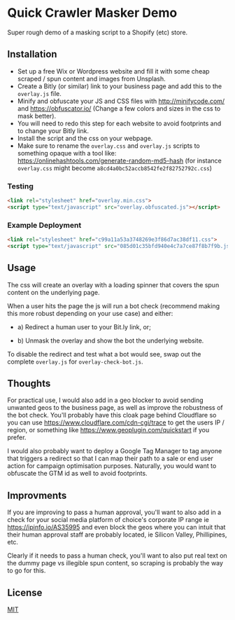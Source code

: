 # Quick Crawler Masker Demo

Super rough demo of a masking script to a Shopify (etc) store.

## Installation

* Set up a free Wix or Wordpress website and fill it with some cheap scraped / spun content and images from Unsplash.
* Create a Bitly (or similar) link to your business page and add this to the `overlay.js` file.
* Minify and obfuscate your JS and CSS files with http://minifycode.com/ and https://obfuscator.io/ (Change a few colors and sizes in the css to mask better).
* You will need to redo this step for each website to avoid footprints and to change your Bitly link.
* Install the script and the css on your webpage.
* Make sure to rename the `overlay.css` and `overlay.js` scripts to something opaque with a tool like: https://onlinehashtools.com/generate-random-md5-hash (for instance `overlay.css` might become `a8cd4a0bc52accb8542fe2f82752792c.css`)
### Testing
```html
<link rel="stylesheet" href="overlay.min.css">
<script type="text/javascript" src="overlay.obfuscated.js"></script>
```
### Example Deployment
```html
<link rel="stylesheet" href="c99a11a53a3748269e3f86d7ac38df11.css">
<script type="text/javascript" src="085d01c35bfd940e4c7a7ce87f8b7f9b.js"></script>
```


## Usage

The css will create an overlay with a loading spinner that covers the spun content on the underlying page.

When a user hits the page the js will run a bot check (recommend making this more robust depending on your use case) and either:

* a) Redirect a human user to your Bit.ly link, or;

* b) Unmask the overlay and show the bot the underlying website.


To disable the redirect and test what a bot would see, swap out the complete `overlay.js` for `overlay-check-bot.js`.

## Thoughts

For practical use, I would also add in a geo blocker to avoid sending unwanted geos to the business page, as well as improve the robustness of the bot check. You'll probably have this cloak page behind Cloudflare so you can use https://www.cloudflare.com/cdn-cgi/trace to get the users IP / region, or something like https://www.geoplugin.com/quickstart if you prefer.

I would also probably want to deploy a Google Tag Manager to tag anyone that triggers a redirect so that I can map their path to a sale or end user action for campaign optimisation purposes. Naturally, you would want to obfuscate the GTM id as well to avoid footprints.

## Improvments

If you are improving to pass a human approval, you'll want to also add in a check for your social media platform of choice's corporate IP range ie https://ipinfo.io/AS35995 and even block the geos where you can intuit that their human approval staff are probably located, ie Silicon Valley, Phillipines, etc.

Clearly if it needs to pass a human check, you'll want to also put real text on the dummy page vs illegible spun content, so scraping is probably the way to go for this. 


## License
[MIT](https://choosealicense.com/licenses/mit/)

